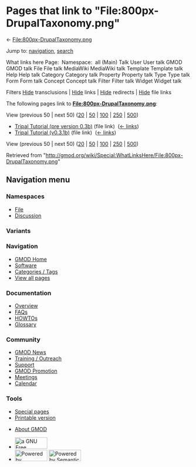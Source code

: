 <div id="mw-page-base" class="noprint">

</div>

<div id="mw-head-base" class="noprint">

</div>

<div id="content" class="mw-body" role="main">

<span id="top"></span>

<div id="mw-js-message" style="display:none;">

</div>



# <span dir="auto">Pages that link to "File:800px-DrupalTaxonomy.png"</span>

<div id="bodyContent">

<div id="contentSub">

←
[File:800px-DrupalTaxonomy.png](/wiki/File:800px-DrupalTaxonomy.png "File:800px-DrupalTaxonomy.png")

</div>

<div id="jump-to-nav" class="mw-jump">

Jump to: [navigation](#mw-navigation), [search](#p-search)

</div>

<div id="mw-content-text">

What links here Page:  Namespace:  all (Main) Talk User User talk GMOD
GMOD talk File File talk MediaWiki MediaWiki talk Template Template talk
Help Help talk Category Category talk Property Property talk Type Type
talk Form Form talk Concept Concept talk Filter Filter talk Widget
Widget talk

Filters
[Hide](/mediawiki/index.php?title=Special:WhatLinksHere/File:800px-DrupalTaxonomy.png&hidetrans=1 "Special:WhatLinksHere/File:800px-DrupalTaxonomy.png")
transclusions \|
[Hide](/mediawiki/index.php?title=Special:WhatLinksHere/File:800px-DrupalTaxonomy.png&hidelinks=1 "Special:WhatLinksHere/File:800px-DrupalTaxonomy.png")
links \|
[Hide](/mediawiki/index.php?title=Special:WhatLinksHere/File:800px-DrupalTaxonomy.png&hideredirs=1 "Special:WhatLinksHere/File:800px-DrupalTaxonomy.png")
redirects \|
[Hide](/mediawiki/index.php?title=Special:WhatLinksHere/File:800px-DrupalTaxonomy.png&hideimages=1 "Special:WhatLinksHere/File:800px-DrupalTaxonomy.png")
file links

The following pages link to
**[File:800px-DrupalTaxonomy.png](/wiki/File:800px-DrupalTaxonomy.png "File:800px-DrupalTaxonomy.png")**:

View (previous 50 \| next 50)
([20](/mediawiki/index.php?title=Special:WhatLinksHere/File:800px-DrupalTaxonomy.png&limit=20 "Special:WhatLinksHere/File:800px-DrupalTaxonomy.png")
\|
[50](/mediawiki/index.php?title=Special:WhatLinksHere/File:800px-DrupalTaxonomy.png&limit=50 "Special:WhatLinksHere/File:800px-DrupalTaxonomy.png")
\|
[100](/mediawiki/index.php?title=Special:WhatLinksHere/File:800px-DrupalTaxonomy.png&limit=100 "Special:WhatLinksHere/File:800px-DrupalTaxonomy.png")
\|
[250](/mediawiki/index.php?title=Special:WhatLinksHere/File:800px-DrupalTaxonomy.png&limit=250 "Special:WhatLinksHere/File:800px-DrupalTaxonomy.png")
\|
[500](/mediawiki/index.php?title=Special:WhatLinksHere/File:800px-DrupalTaxonomy.png&limit=500 "Special:WhatLinksHere/File:800px-DrupalTaxonomy.png"))

- [Tripal Tutorial (pre version
  0.3b)](/wiki/Tripal_Tutorial_(pre_version_0.3b) "Tripal Tutorial (pre version 0.3b)")
  (file link) ‎ <span class="mw-whatlinkshere-tools">([←
  links](/mediawiki/index.php?title=Special:WhatLinksHere&target=Tripal+Tutorial+%28pre+version+0.3b%29 "Special:WhatLinksHere"))</span>
- [Tripal Tutorial
  (v0.3.1b)](/wiki/Tripal_Tutorial_(v0.3.1b) "Tripal Tutorial (v0.3.1b)")
  (file link) ‎ <span class="mw-whatlinkshere-tools">([←
  links](/mediawiki/index.php?title=Special:WhatLinksHere&target=Tripal+Tutorial+%28v0.3.1b%29 "Special:WhatLinksHere"))</span>

View (previous 50 \| next 50)
([20](/mediawiki/index.php?title=Special:WhatLinksHere/File:800px-DrupalTaxonomy.png&limit=20 "Special:WhatLinksHere/File:800px-DrupalTaxonomy.png")
\|
[50](/mediawiki/index.php?title=Special:WhatLinksHere/File:800px-DrupalTaxonomy.png&limit=50 "Special:WhatLinksHere/File:800px-DrupalTaxonomy.png")
\|
[100](/mediawiki/index.php?title=Special:WhatLinksHere/File:800px-DrupalTaxonomy.png&limit=100 "Special:WhatLinksHere/File:800px-DrupalTaxonomy.png")
\|
[250](/mediawiki/index.php?title=Special:WhatLinksHere/File:800px-DrupalTaxonomy.png&limit=250 "Special:WhatLinksHere/File:800px-DrupalTaxonomy.png")
\|
[500](/mediawiki/index.php?title=Special:WhatLinksHere/File:800px-DrupalTaxonomy.png&limit=500 "Special:WhatLinksHere/File:800px-DrupalTaxonomy.png"))

</div>

<div class="printfooter">

Retrieved from
"<http://gmod.org/wiki/Special:WhatLinksHere/File:800px-DrupalTaxonomy.png>"

</div>

<div id="catlinks" class="catlinks catlinks-allhidden">

</div>

<div class="visualClear">

</div>

</div>

</div>

<div id="mw-navigation">

## Navigation menu

<div id="mw-head">



<div id="left-navigation">

<div id="p-namespaces" class="vectorTabs" role="navigation"
aria-labelledby="p-namespaces-label">

### Namespaces

- <span id="ca-nstab-image"><a href="/wiki/File:800px-DrupalTaxonomy.png" accesskey="c"
  title="View the file page [c]">File</a></span>
- <span id="ca-talk"><a
  href="/mediawiki/index.php?title=File_talk:800px-DrupalTaxonomy.png&amp;action=edit&amp;redlink=1"
  accesskey="t"
  title="Discussion about the content page [t]">Discussion</a></span>

</div>

<div id="p-variants" class="vectorMenu emptyPortlet" role="navigation"
aria-labelledby="p-variants-label">

### 

### Variants[](#)

<div class="menu">

</div>

</div>

</div>

<div id="right-navigation">





</div>



</div>

</div>

</div>

<div id="mw-panel">

<div id="p-logo" role="banner">

<a href="/wiki/Main_Page"
style="background-image: url(http://gmod.org/images/GMOD-cogs.png);"
title="Visit the main page"></a>

</div>

<div id="p-Navigation" class="portal" role="navigation"
aria-labelledby="p-Navigation-label">

### Navigation

<div class="body">

- <span id="n-GMOD-Home">[GMOD Home](/wiki/Main_Page)</span>
- <span id="n-Software">[Software](/wiki/GMOD_Components)</span>
- <span id="n-Categories-.2F-Tags">[Categories /
  Tags](/wiki/Categories)</span>
- <span id="n-View-all-pages">[View all
  pages](/wiki/Special:AllPages)</span>

</div>

</div>

<div id="p-Documentation" class="portal" role="navigation"
aria-labelledby="p-Documentation-label">

### Documentation

<div class="body">

- <span id="n-Overview">[Overview](/wiki/Overview)</span>
- <span id="n-FAQs">[FAQs](/wiki/Category:FAQ)</span>
- <span id="n-HOWTOs">[HOWTOs](/wiki/Category:HOWTO)</span>
- <span id="n-Glossary">[Glossary](/wiki/Glossary)</span>

</div>

</div>

<div id="p-Community" class="portal" role="navigation"
aria-labelledby="p-Community-label">

### Community

<div class="body">

- <span id="n-GMOD-News">[GMOD News](/wiki/GMOD_News)</span>
- <span id="n-Training-.2F-Outreach">[Training /
  Outreach](/wiki/Training_and_Outreach)</span>
- <span id="n-Support">[Support](/wiki/Support)</span>
- <span id="n-GMOD-Promotion">[GMOD
  Promotion](/wiki/GMOD_Promotion)</span>
- <span id="n-Meetings">[Meetings](/wiki/Meetings)</span>
- <span id="n-Calendar">[Calendar](/wiki/Calendar)</span>

</div>

</div>

<div id="p-tb" class="portal" role="navigation"
aria-labelledby="p-tb-label">

### Tools

<div class="body">

- <span id="t-specialpages"><a href="/wiki/Special:SpecialPages" accesskey="q"
  title="A list of all special pages [q]">Special pages</a></span>
- <span id="t-print"><a
  href="/mediawiki/index.php?title=Special:WhatLinksHere/File:800px-DrupalTaxonomy.png&amp;printable=yes"
  rel="alternate" accesskey="p"
  title="Printable version of this page [p]">Printable version</a></span>

</div>

</div>

</div>

</div>

<div id="footer" role="contentinfo">

- <span id="footer-places-about">[About
  GMOD](/wiki/GMOD:About "GMOD:About")</span>

<!-- -->

- <span id="footer-copyrightico">[<img src="http://www.gnu.org/graphics/gfdl-logo-small.png" width="88"
  height="31" alt="a GNU Free Documentation License" />](http://www.gnu.org/licenses/fdl-1.3.html)</span>
- <span id="footer-poweredbyico">[<img src="/mediawiki/skins/common/images/poweredby_mediawiki_88x31.png"
  width="88" height="31" alt="Powered by MediaWiki" />](//www.mediawiki.org/)
  [<img
  src="/mediawiki/extensions/SemanticMediaWiki/includes/../resources/images/smw_button.png"
  width="88" height="31" alt="Powered by Semantic MediaWiki" />](https://www.semantic-mediawiki.org/wiki/Semantic_MediaWiki)</span>

<div style="clear:both">

</div>

</div>
